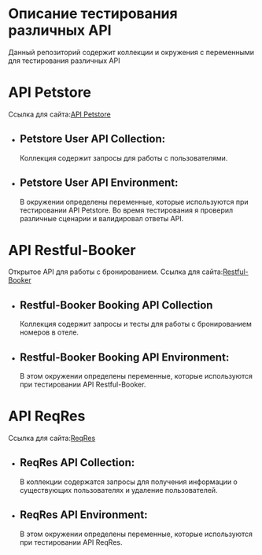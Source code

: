 # Описание тестирования различных API
Данный репозиторий содержит коллекции и окружения с переменными для тестирования различных API 
# API Petstore
  Ссылка для сайта:[API Petstore](https://petstore.swagger.io/#/user/logoutUser)
- ## Petstore User API Collection:
  Коллекция содержит запросы для работы с пользователями.
- ## Petstore User API Environment:
  В окружении определены переменные, которые используются при тестировании API Petstore.
  Во время тестирования я проверил различные сценарии и валидировал ответы API.
# API Restful-Booker
  Открытое API для работы с бронированием.
  Ссылка для сайта:[Restful-Booker](https://restful-booker.herokuapp.com/apidoc/index.html#api-Booking-CreateBooking)
- ## Restful-Booker Booking API Collection
  Коллекция содержит запросы и тесты  для работы с бронированием номеров в отеле.
- ## Restful-Booker Booking API Environment:
  В этом окружении определены переменные, которые используются при тестировании API Restful-Booker.
# API ReqRes
  Ссылка для сайта:[ReqRes](https://reqres.in/)
- ## ReqRes API Collection:
  В коллекции содержатся запросы для получения информации о существующих пользователях и удаление пользователей.
- ## ReqRes API Environment:
  В этом окружении определены переменные, которые используются при тестировании API ReqRes.
  
